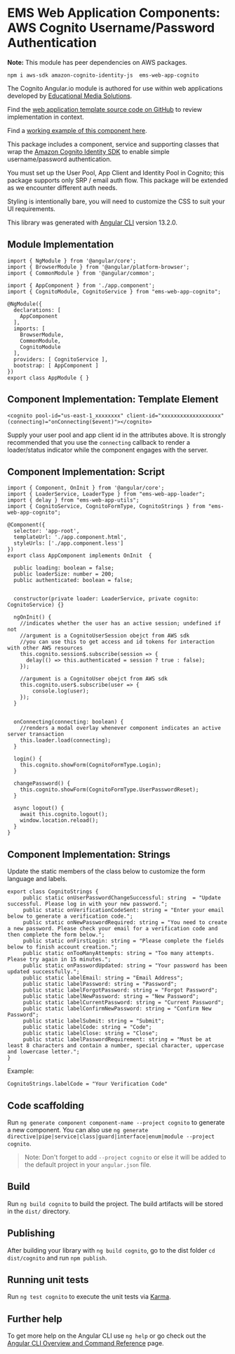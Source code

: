 # EMS Web Application Components: AWS Cognito Username/Password Authentication

**Note:** This module has peer dependencies on AWS packages.

	npm i aws-sdk amazon-cognito-identity-js  ems-web-app-cognito

The Cognito Angular.io module is authored for use within web applications developed by [Educational Media Solutions](https://educationalmediasolutions.com).

Find the [web application template source code on GitHub](https://github.com/spencech/ems-web-app-template) to review implementation in context.

Find a [working example of this component here](https://ems-web-app.educationalmediasolutions.com).

This package includes a component, service and supporting classes that wrap the [Amazon Cognito Identity SDK](https://www.npmjs.com/package/amazon-cognito-identity-js) to enable simple username/password authentication. 

You must set up the User Pool, App Client and Identity Pool in Cognito; this package supports only SRP / email auth flow. This package will be extended as we encounter different auth needs.

Styling is intentionally bare, you will need to customize the CSS to suit your UI requirements.

This library was generated with [Angular CLI](https://github.com/angular/angular-cli) version 13.2.0.

## Module Implementation

	import { NgModule } from '@angular/core';
	import { BrowserModule } from '@angular/platform-browser';
	import { CommonModule } from '@angular/common';  

	import { AppComponent } from './app.component';
	import { CognitoModule, CognitoService } from "ems-web-app-cognito";

	@NgModule({
	  declarations: [
	    AppComponent
	  ],
	  imports: [
	    BrowserModule,
	    CommonModule,
	    CognitoModule
	  ],
	  providers: [ CognitoService ],
	  bootstrap: [ AppComponent ]
	})
	export class AppModule { }


## Component Implementation: Template Element

	<cognito pool-id="us-east-1_xxxxxxxx" client-id="xxxxxxxxxxxxxxxxxxx" (connecting)="onConnecting($event)"></cognito>

Supply your user pool and app client id in the attributes above. It is strongly recommended that you use the `connecting` callback to render a loader/status indicator while the component engages with the server.


## Component Implementation: Script

	import { Component, OnInit } from '@angular/core';
	import { LoaderService, LoaderType } from "ems-web-app-loader";
	import { delay } from "ems-web-app-utils";
	import { CognitoService, CognitoFormType, CognitoStrings } from "ems-web-app-cognito";

	@Component({
	  selector: 'app-root',
	  templateUrl: './app.component.html',
	  styleUrls: ['./app.component.less']
	})
	export class AppComponent implements OnInit  {

	  public loading: boolean = false;
	  public loaderSize: number = 200;
	  public authenticated: boolean = false;


	  constructor(private loader: LoaderService, private cognito: CognitoService) {}

	  ngOnInit() {
	  	//indicates whether the user has an active session; undefined if not
	  	//argument is a CognitoUserSession obejct from AWS sdk
	  	//you can use this to get access and id tokens for interaction with other AWS resources
	    this.cognito.session$.subscribe(session => {
	      delay(() => this.authenticated = session ? true : false);
	    });

	    //argument is a CognitoUser obejct from AWS sdk
	    this.cognito.user$.subscribe(user => {
	    	console.log(user);
	    });
	  }
	  

	  onConnecting(connecting: boolean) {
	  	//renders a modal overlay whenever component indicates an active server transaction
	    this.loader.load(connecting);
	  }

	  login() {
	    this.cognito.showForm(CognitoFormType.Login);
	  }

	  changePassword() {
	    this.cognito.showForm(CognitoFormType.UserPasswordReset);
	  }

	  async logout() {
	    await this.cognito.logout();
	    window.location.reload();
	  }
	}

## Component Implementation: Strings

Update the static members of the class below to customize the form language and labels.

	export class CognitoStrings {
		 public static onUserPasswordChangeSuccessful: string  = "Update successful. Please log in with your new password.";
		 public static onVerificationCodeSent: string = "Enter your email below to generate a verification code.";
		 public static onNewPasswordRequired: string = "You need to create a new password. Please check your email for a verification code and then complete the form below.";
		 public static onFirstLogin: string = "Please complete the fields below to finish account creation.";
		 public static onTooManyAttempts: string = "Too many attempts. Please try again in 15 minutes.";
		 public static onPasswordUpdated: string = "Your password has been updated successfully.";
		 public static labelEmail: string = "Email Address";
		 public static labelPassword: string = "Password";
		 public static labelForgotPassword: string = "Forgot Password";
		 public static labelNewPassword: string = "New Password";
		 public static labelCurrentPassword: string = "Current Password";
		 public static labelConfirmNewPassword: string = "Confirm New Password";
		 public static labelSubmit: string = "Submit";
		 public static labelCode: string = "Code";
		 public static labelClose: string = "Close";
		 public static labelPasswordRequirement: string = "Must be at least 8 characters and contain a number, special character, uppercase and lowercase letter.";
	}

Example:

	CognitoStrings.labelCode = "Your Verification Code"

## Code scaffolding

Run `ng generate component component-name --project cognito` to generate a new component. You can also use `ng generate directive|pipe|service|class|guard|interface|enum|module --project cognito`.
> Note: Don't forget to add `--project cognito` or else it will be added to the default project in your `angular.json` file. 

## Build

Run `ng build cognito` to build the project. The build artifacts will be stored in the `dist/` directory.

## Publishing

After building your library with `ng build cognito`, go to the dist folder `cd dist/cognito` and run `npm publish`.

## Running unit tests

Run `ng test cognito` to execute the unit tests via [Karma](https://karma-runner.github.io).

## Further help

To get more help on the Angular CLI use `ng help` or go check out the [Angular CLI Overview and Command Reference](https://angular.io/cli) page.
